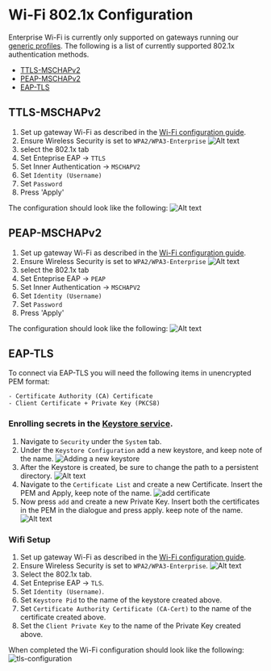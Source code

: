 # Wi-Fi 802.1x Configuration
Enterprise Wi-Fi is currently only supported on gateways running our [generic profiles](/getting-started/install-kura/#installer-types). The following is a list of currently supported 802.1x authentication methods.

 - [TTLS-MSCHAPv2](/gateway-configuration/wifi-configuration-8021x/#ttls-mschapv2)
 - [PEAP-MSCHAPv2](/gateway-configuration/wifi-configuration-8021x/#peap-mschapv2)
 - [EAP-TLS](/gateway-configuration/wifi-configuration-8021x/#eap-tls)

## TTLS-MSCHAPv2
 1. Set up gateway Wi-Fi as described in the [Wi-Fi configuration guide](/gateway-configuration/wifi-configuration/#wireless-configuration).
 2. Ensure Wireless Security is set to `WPA2/WPA3-Enterprise`
    ![Alt text](images/802-1x-images/wifi-enterprise-enum.png)
 3. select the 802.1x tab
 4. Set Enteprise EAP -> `TTLS`
 5. Set Inner Authentication -> `MSCHAPV2`
 6. Set `Identity (Username)` 
 7. Set `Password`
 6. Press 'Apply'

The configuration should look like the following:
![Alt text](images/802-1x-images/wifi-ttls.png)

## PEAP-MSCHAPv2
 1. Set up gateway Wi-Fi as described in the [Wi-Fi configuration guide](/gateway-configuration/wifi-configuration/#wireless-configuration).
 2. Ensure Wireless Security is set to `WPA2/WPA3-Enterprise`
    ![Alt text](images/802-1x-images/wifi-enterprise-enum.png)
 3. select the 802.1x tab
 4. Set Enteprise EAP -> `PEAP`
 5. Set Inner Authentication -> `MSCHAPV2`
 6. Set `Identity (Username)` 
 7. Set `Password`
 6. Press 'Apply'

The configuration should look like the following:
![Alt text](images/802-1x-images/wifi-peap.png)

## EAP-TLS
To connect via EAP-TLS you will need the following items in unencrypted PEM format:

    - Certificate Authority (CA) Certificate
    - Client Certificate + Private Key (PKCS8)

### Enrolling secrets in the [Keystore service](/gateway-configuration/keystores-management/).

 1. Navigate to `Security` under the `System` tab.
 2. Under the `Keystore Configuration` add a new keystore, and keep note of the name. ![Adding a new keystore](images/802-1x-images/wifi-create-keystore.png)
 3. After the Keystore is created, be sure to change the path to a persistent directory. ![Alt text](images/802-1x-images/wifi-create-change-path.png)
 4. Navigate to the `Certificate List` and create a new Certificate. Insert the PEM and Apply, keep note of the name. ![add certificate](images/802-1x-images/wifi-create-keystore-add-certificate.png)
 5. Now press `add` and create a new Private Key. Insert both the certificates in the PEM in the dialogue and press apply. keep note of the name. ![Alt text](images/802-1x-images/wifi-create-keystore-add-privatekey.png)

### Wifi Setup

 1. Set up gateway Wi-Fi as described in the [Wi-Fi configuration guide](/gateway-configuration/wifi-configuration/#wireless-configuration).
 2. Ensure Wireless Security is set to `WPA2/WPA3-Enterprise`. ![Alt text](images/802-1x-images/wifi-enterprise-enum.png)
 3. Select the 802.1x tab.
 4. Set Enteprise EAP -> `TLS`.
 5. Set `Identity (Username)`.
 6. Set `Keystore Pid` to the name of the keystore created above.
 7. Set `Certificate Authority Certificate (CA-Cert)` to the name of the certificate created above.
 8. Set the `Client Private Key` to the name of the Private Key created above.

When completed the Wi-Fi configuration should look like the following:
![tls-configuration](images/802-1x-images/wifi-tls.png)
